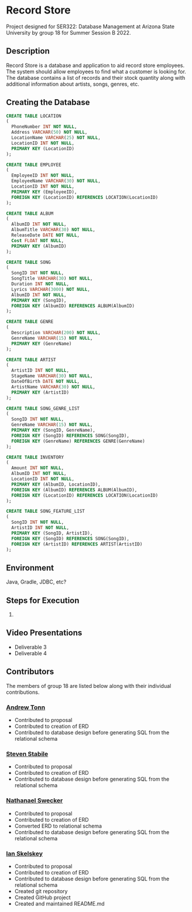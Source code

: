 # Record Store

Project designed for SER322: Database Management at Arizona State University by group 18 for Summer Session B 2022.

## Description

Record Store is a database and application to aid record store employees. The system should allow 
employees to find what a customer is looking for. The database contains a list of records and their stock quantity
along with additional information about artists, songs, genres, etc.

## Creating the Database
```sql
CREATE TABLE LOCATION
(
  PhoneNumber INT NOT NULL,
  Address VARCHAR(50) NOT NULL,
  LocationName VARCHAR(25) NOT NULL,
  LocationID INT NOT NULL,
  PRIMARY KEY (LocationID)
);

CREATE TABLE EMPLOYEE
(
  EmployeeID INT NOT NULL,
  EmployeeName VARCHAR(30) NOT NULL,
  LocationID INT NOT NULL,
  PRIMARY KEY (EmployeeID),
  FOREIGN KEY (LocationID) REFERENCES LOCATION(LocationID)
);

CREATE TABLE ALBUM
(
  AlbumID INT NOT NULL,
  AlbumTitle VARCHAR(30) NOT NULL,
  ReleaseDate DATE NOT NULL,
  Cost FLOAT NOT NULL,
  PRIMARY KEY (AlbumID)
);

CREATE TABLE SONG
(
  SongID INT NOT NULL,
  SongTitle VARCHAR(30) NOT NULL,
  Duration INT NOT NULL,
  Lyrics VARCHAR(3000) NOT NULL,
  AlbumID INT NOT NULL,
  PRIMARY KEY (SongID),
  FOREIGN KEY (AlbumID) REFERENCES ALBUM(AlbumID)
);

CREATE TABLE GENRE
(
  Description VARCHAR(200) NOT NULL,
  GenreName VARCHAR(15) NOT NULL,
  PRIMARY KEY (GenreName)
);

CREATE TABLE ARTIST
(
  ArtistID INT NOT NULL,
  StageName VARCHAR(30) NOT NULL,
  DateOfBirth DATE NOT NULL,
  ArtistName VARCHAR(30) NOT NULL,
  PRIMARY KEY (ArtistID)
);

CREATE TABLE SONG_GENRE_LIST
(
  SongID INT NOT NULL,
  GenreName VARCHAR(15) NOT NULL,
  PRIMARY KEY (SongID, GenreName),
  FOREIGN KEY (SongID) REFERENCES SONG(SongID),
  FOREIGN KEY (GenreName) REFERENCES GENRE(GenreName)
);

CREATE TABLE INVENTORY
(
  Amount INT NOT NULL,
  AlbumID INT NOT NULL,
  LocationID INT NOT NULL,
  PRIMARY KEY (AlbumID, LocationID),
  FOREIGN KEY (AlbumID) REFERENCES ALBUM(AlbumID),
  FOREIGN KEY (LocationID) REFERENCES LOCATION(LocationID)
);

CREATE TABLE SONG_FEATURE_LIST
(
  SongID INT NOT NULL,
  ArtistID INT NOT NULL,
  PRIMARY KEY (SongID, ArtistID),
  FOREIGN KEY (SongID) REFERENCES SONG(SongID),
  FOREIGN KEY (ArtistID) REFERENCES ARTIST(ArtistID)
);
```
## Environment

Java, Gradle, JDBC, etc?

## Steps for Execution

1. 

## Video Presentations

- Deliverable 3
- Deliverable 4

## Contributors 

The members of group 18 are listed below along with their individual contributions.

### [Andrew Tonn](https://github.com/attonn7)

- Contributed to proposal
- Contributed to creation of ERD
- Contributed to database design before generating SQL from the relational schema

### [Steven Stabile](https://github.com/sstabile)

- Contributed to proposal
- Contributed to creation of ERD
- Contributed to database design before generating SQL from the relational schema

### [Nathanael Swecker](https://github.com/ndswecker)

- Contributed to proposal
- Contributed to creation of ERD
- Converted ERD to relational schema
- Contributed to database design before generating SQL from the relational schema

### [Ian Skelskey](https://github.com/IanSkelskey)

- Contributed to proposal
- Contributed to creation of ERD
- Contributed to database design before generating SQL from the relational schema
- Created git repository
- Created GitHub project
- Created and maintained README.md